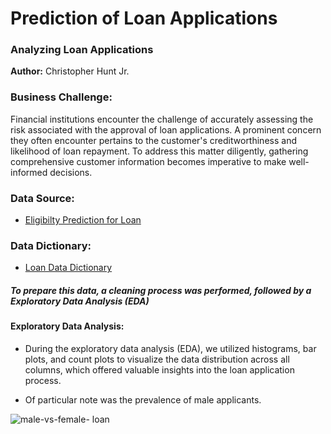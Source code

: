 # Prediction of Loan Applications

### Analyzing Loan Applications

**Author:** Christopher Hunt Jr.

### Business Challenge:

Financial institutions encounter the challenge of accurately assessing the risk associated with the approval of loan applications. A prominent concern they often encounter pertains to the customer's creditworthiness and likelihood of loan repayment. To address this matter diligently, gathering comprehensive customer information becomes imperative to make well-informed decisions.

### Data Source:
- [Eligibilty Prediction for Loan](https://www.kaggle.com/datasets/devzohaib/eligibility-prediction-for-loan)


### Data Dictionary:
- [Loan Data Dictionary](https://drive.google.com/file/d/19zb-Z80Pt9fRZN7Khs8q3t3m3xrAu6bk/view?usp=sharing)


##### To prepare this data, a cleaning process was performed, followed by a Exploratory Data Analysis (EDA)

#### Exploratory Data Analysis:

- During the exploratory data analysis (EDA), we utilized histograms, bar plots, and count plots to visualize the data distribution across all columns, which offered valuable insights into the loan application process.

- Of particular note was the prevalence of male applicants.

![male-vs-female- loan](https://github.com/chrishunt11/Prediction-of-Loan-Applications/assets/123383359/5141ae08-3fd5-4299-a283-4a23d1d3e876)

